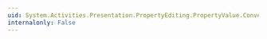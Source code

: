 ```yaml
---
uid: System.Activities.Presentation.PropertyEditing.PropertyValue.ConvertStringToValue(System.String)
internalonly: False
---
```

